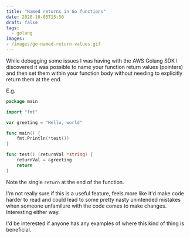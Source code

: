 ```yaml
---
title: "Named returns in Go functions"
date: 2020-10-05T15:50
draft: false
tags:
  - golang
images:
- /images/go-named-return-values.gif
---
```


While debugging some issues I was having with the AWS Golang SDK I discovered it was possible to name your function return values (pointers) and then set them within your function body without needing to explicitly return them at the end.

E.g.

```go
package main

import "fmt"

var greeting = "Hello, world"

func main() {
	fmt.Println(*test())
}

func test() (returnVal *string) {
	returnVal = &greeting
	return
}
```

Note the single `return` at the end of the function.

I'm not really sure if this is a useful feature, feels more like it'd make code harder to read and could lead to some pretty nasty unintended mistakes when someone unfamilure with the code comes to make changes. Interesting either way.

I'd be interested if anyone has any examples of where this kind of thing is beneficial.